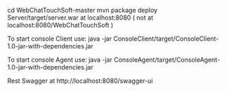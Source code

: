cd WebChatTouchSoft-master
mvn package
deploy Server/target/server.war at localhost:8080 ( not at localhost:8080/WebChatTouchSoft )

To start console Client use:
java -jar ConsoleClient/target/ConsoleClient-1.0-jar-with-dependencies.jar

To start console Agent use:
java -jar ConsoleAgent/target/ConsoleAgent-1.0-jar-with-dependencies.jar

Rest 
Swagger at http://localhost:8080/swagger-ui